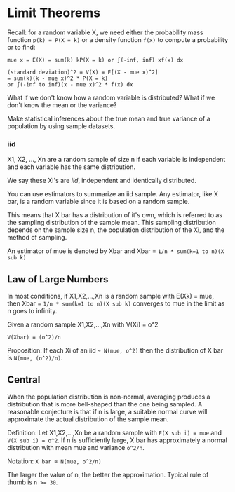 # Limit Theorems

Recall: for a random variable X, we need either the probability mass function
`p(k) = P(X = k)` or a density function `f(x)` to compute a probability or to
find:

```
mue x = E(X) = sum(k) kP(X = k) or ∫(-inf, inf) xf(x) dx

(standard deviation)^2 = V(X) = E[(X - mue x)^2]
= sum(k)(k - mue x)^2 * P(X = k)
or ∫(-inf to inf)(x - mue x)^2 * f(x) dx
```

What if we don't know how a random variable is distributed? What if we don't
know the mean or the variance?

Make statistical inferences about the true mean and true variance of a
population by using sample datasets.

### iid

X1, X2, ..., Xn are a random sample of size n if each variable is independent
and each variable has the same distribution.

We say these Xi's are _iid_, independent and identically distributed.

You can use estimators to summarize an iid sample. Any estimator, like X bar, is
a random variable since it is based on a random sample.

This means that X bar has a distribution of it's own, which is referred to as
the sampling distribution of the sample mean. This sampling distribution depends
on the sample size n, the population distribution of the Xi, and the method of
sampling.

An estimator of mue is denoted by Xbar and Xbar = `1/n * sum(k=1 to n)(X sub k)`

## Law of Large Numbers

In most conditions, if X1,X2,...,Xn is a random sample with E(Xk) = mue, then
Xbar = `1/n * sum(k=1 to n)(X sub k)` converges to mue in the limit as n goes to
infinity.

Given a random sample X1,X2,...,Xn with V(Xi) = o^2

```
V(Xbar) = (o^2)/n
```

Proposition: If each Xi of an iid `~ N(mue, o^2)` then the distribution
of X bar is `N(mue, (o^2)/n)`.

## Central

When the population distribution is non-normal, averaging produces a
distribution that is more bell-shaped than the one being sampled. A reasonable
conjecture is that if n is large, a suitable normal curve will approximate the
actual distribution of the sample mean.

Definition: Let X1,X2,...,Xn be a random sample with `E(X sub i) = mue` and
`V(X sub i) = o^2`. If n is sufficiently large, X bar has approximately a normal
distribution with mean mue and variance `o^2/n`.

Notation: `X bar ≅ N(mue, o^2/n)`

The larger the value of n, the better the approximation. Typical rule of thumb
is `n >= 30`.

